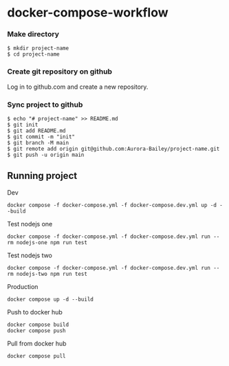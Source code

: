 # docker-compose-workflow

### Make directory
```
$ mkdir project-name
$ cd project-name
```

### Create git repository on github
Log in to github.com and create a new repository.

### Sync project to github
```
$ echo "# project-name" >> README.md
$ git init
$ git add README.md
$ git commit -m "init"
$ git branch -M main
$ git remote add origin git@github.com:Aurora-Bailey/project-name.git
$ git push -u origin main
```


## Running project

Dev
```
docker compose -f docker-compose.yml -f docker-compose.dev.yml up -d --build
```

Test nodejs one
```
docker compose -f docker-compose.yml -f docker-compose.dev.yml run --rm nodejs-one npm run test

```

Test nodejs two
```
docker compose -f docker-compose.yml -f docker-compose.dev.yml run --rm nodejs-two npm run test
```


Production
```
docker compose up -d --build
```

Push to docker hub
```
docker compose build
docker compose push
```

Pull from docker hub
```
docker compose pull
```